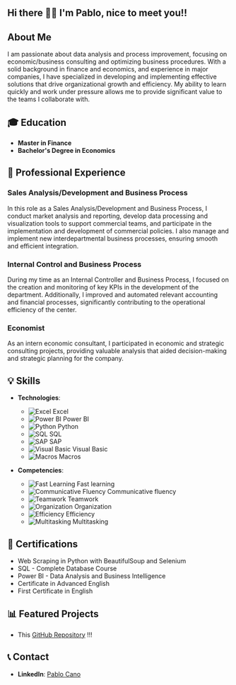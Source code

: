 ## Hi there 👋📄 I'm Pablo, nice to meet you!!

## About Me
I am passionate about data analysis and process improvement, focusing on economic/business consulting and optimizing business procedures. With a solid background in finance and economics, and experience in major companies, I have specialized in developing and implementing effective solutions that drive organizational growth and efficiency. My ability to learn quickly and work under pressure allows me to provide significant value to the teams I collaborate with.

## 🎓 Education
- **Master in Finance**
- **Bachelor's Degree in Economics**

## 💼 Professional Experience
### Sales Analysis/Development and Business Process
In this role as a Sales Analysis/Development and Business Process, I conduct market analysis and reporting, develop data processing and visualization tools to support commercial teams, and participate in the implementation and development of commercial policies. I also manage and implement new interdepartmental business processes, ensuring smooth and efficient integration.

### Internal Control and Business Process
During my time as an Internal Controller and Business Process, I focused on the creation and monitoring of key KPIs in the development of the department. Additionally, I improved and automated relevant accounting and financial processes, significantly contributing to the operational efficiency of the center.

### Economist
As an intern economic consultant, I participated in economic and strategic consulting projects, providing valuable analysis that aided decision-making and strategic planning for the company.

## 💡 Skills
- **Technologies**:
  - ![Excel](https://img.icons8.com/fluency/20/000000/microsoft-excel-2019.png) Excel
  - ![Power BI](https://img.icons8.com/color/20/000000/power-bi.png) Power BI
  - ![Python](https://img.icons8.com/color/20/000000/python.png) Python
  - ![SQL](https://img.icons8.com/external-flat-juicy-fish/20/000000/external-sql-coding-and-development-flat-flat-juicy-fish.png) SQL
  - ![SAP](https://img.icons8.com/color/20/000000/sap.png) SAP
  - ![Visual Basic](https://img.icons8.com/fluency/20/000000/code.png) Visual Basic
  - ![Macros](https://img.icons8.com/color/20/000000/code-file.png) Macros

- **Competencies**:
  - ![Fast Learning](https://img.icons8.com/fluency/20/000000/lightning-bolt.png) Fast learning
  - ![Communicative Fluency](https://img.icons8.com/fluency/20/000000/speech-bubble.png) Communicative fluency
  - ![Teamwork](https://img.icons8.com/fluency/20/000000/teamwork.png) Teamwork
  - ![Organization](https://img.icons8.com/fluency/20/000000/todo-list.png) Organization
  - ![Efficiency](https://img.icons8.com/fluency/20/000000/clock.png) Efficiency
  - ![Multitasking](https://img.icons8.com/fluency/20/000000/task.png) Multitasking


## 📜 Certifications
- Web Scraping in Python with BeautifulSoup and Selenium
- SQL - Complete Database Course
- Power BI - Data Analysis and Business Intelligence
- Certificate in Advanced English
- First Certificate in English

## 📊 Featured Projects
- This [GitHub Repository](https://github.com/PabloCH2410) !!!

## 📞 Contact
- **LinkedIn**: [Pablo Cano](https://www.linkedin.com/in/pablo-cano-herrera-a4724920b/)

